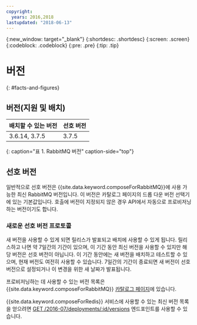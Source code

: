```yaml
---
copyright:
  years: 2016,2018
lastupdated: "2018-06-13"
---
```


{:new_window: target="_blank"}
{:shortdesc: .shortdesc}
{:screen: .screen}
{:codeblock: .codeblock}
{:pre: .pre}
{:tip: .tip}

# 버전 
{: #facts-and-figures}

## 버전(지원 및 배치)

배치할 수 있는 버전 | 선호 버전
----------|-----------
3.6.14, 3.7.5 | 3.7.5
{: caption="표 1. RabbitMQ 버전" caption-side="top"}

##  선호 버전

일반적으로 선호 버전은 {{site.data.keyword.composeForRabbitMQ}}에 사용 가능한 최신 RabbitMQ 버전입니다. 이 버전은 카탈로그 페이지의 드롭 다운 버전 선택기에 있는 기본값입니다. 호출에 버전이 지정되지 않은 경우 API에서 자동으로 프로비저닝하는 버전이기도 합니다.

### 새로운 선호 버전 프로토콜

새 버전을 사용할 수 있게 되면 릴리스가 발표되고 배치에 사용할 수 있게 됩니다. 릴리스하고 나면 약 7일간의 기간이 있으며, 이 기간 동안 최신 버전을 사용할 수 있지만 해당 버전은 선호 버전이 아닙니다. 이 기간 동안에는 새 버전을 배치하고 테스트할 수 있으며, 현재 버전도 여전히 사용할 수 있습니다. 7일간의 기간이 종료되면 새 버전이 선호 버전으로 설정되거나 이 변경을 위한 새 날짜가 발표됩니다.

프로비저닝하는 데 사용할 수 있는 버전 목록은 {{site.data.keyword.composeForRabbitMQ}} [카탈로그 페이지](https://console.{DomainName}/catalog/services/compose-for-rabbitmq)에 있습니다.

{{site.data.keyword.composeForRedis}} 서비스에 사용할 수 있는 최신 버전 목록을 얻으려면
[GET /2016-07/deployments/:id/versions](https://apidocs.compose.com/v1.0/reference#2016-07-get-deployments-versions) 엔드포인트를 사용할 수 있습니다.
